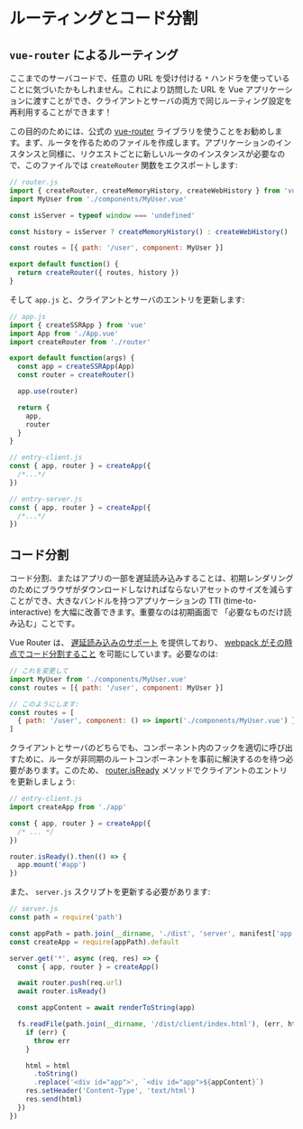 # ルーティングとコード分割

## `vue-router` によるルーティング

ここまでのサーバコードで、任意の URL を受け付ける `*` ハンドラを使っていることに気づいたかもしれません。これにより訪問した URL を Vue アプリケーションに渡すことができ、クライアントとサーバの両方で同じルーティング設定を再利用することができます！

この目的のためには、公式の [vue-router](https://github.com/vuejs/vue-router-next) ライブラリを使うことをお勧めします。まず、ルータを作るためのファイルを作成します。アプリケーションのインスタンスと同様に、リクエストごとに新しいルータのインスタンスが必要なので、このファイルでは `createRouter` 関数をエクスポートします:

```js
// router.js
import { createRouter, createMemoryHistory, createWebHistory } from 'vue-router'
import MyUser from './components/MyUser.vue'

const isServer = typeof window === 'undefined'

const history = isServer ? createMemoryHistory() : createWebHistory()

const routes = [{ path: '/user', component: MyUser }]

export default function() {
  return createRouter({ routes, history })
}
```

そして `app.js` と、クライアントとサーバのエントリを更新します:

```js
// app.js
import { createSSRApp } from 'vue'
import App from './App.vue'
import createRouter from './router'

export default function(args) {
  const app = createSSRApp(App)
  const router = createRouter()

  app.use(router)

  return {
    app,
    router
  }
}
```

```js
// entry-client.js
const { app, router } = createApp({
  /*...*/
})
```

```js
// entry-server.js
const { app, router } = createApp({
  /*...*/
})
```

## コード分割

コード分割、またはアプリの一部を遅延読み込みすることは、初期レンダリングのためにブラウザがダウンロードしなければならないアセットのサイズを減らすことができ、大きなバンドルを持つアプリケーションの TTI (time-to-interactive) を大幅に改善できます。重要なのは初期画面で 「必要なものだけ読み込む」ことです。

Vue Router は、 [遅延読み込みのサポート](https://next.router.vuejs.org/guide/advanced/lazy-loading.html) を提供しており、 [webpack がその時点でコード分割すること](https://webpack.js.org/guides/code-splitting-async/) を可能にしています。必要なのは:

```js
// これを変更して
import MyUser from './components/MyUser.vue'
const routes = [{ path: '/user', component: MyUser }]

// このようにします:
const routes = [
  { path: '/user', component: () => import('./components/MyUser.vue') }
]
```

クライアントとサーバのどちらでも、コンポーネント内のフックを適切に呼び出すために、ルータが非同期のルートコンポーネントを事前に解決するのを待つ必要があります。このため、 [router.isReady](https://next.router.vuejs.org/api/#isready) メソッドでクライアントのエントリを更新しましょう:

```js
// entry-client.js
import createApp from './app'

const { app, router } = createApp({
  /* ... */
})

router.isReady().then(() => {
  app.mount('#app')
})
```

また、 `server.js` スクリプトを更新する必要があります:

```js
// server.js
const path = require('path')

const appPath = path.join(__dirname, './dist', 'server', manifest['app.js'])
const createApp = require(appPath).default

server.get('*', async (req, res) => {
  const { app, router } = createApp()

  await router.push(req.url)
  await router.isReady()

  const appContent = await renderToString(app)

  fs.readFile(path.join(__dirname, '/dist/client/index.html'), (err, html) => {
    if (err) {
      throw err
    }

    html = html
      .toString()
      .replace('<div id="app">', `<div id="app">${appContent}`)
    res.setHeader('Content-Type', 'text/html')
    res.send(html)
  })
})
```
